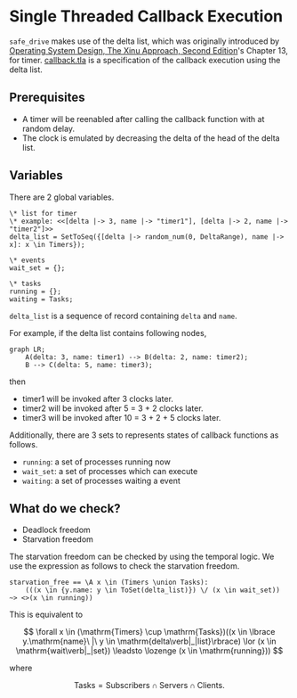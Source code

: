 # Single Threaded Callback Execution

`safe_drive` makes use of the delta list, which was originally introduced by [Operating System Design, The Xinu Approach, Second Edition](https://xinu.cs.purdue.edu/)'s Chapter 13, for timer.
[callback.tla](./callback.tla) is a specification of the callback execution using the delta list.

## Prerequisites

- A timer will be reenabled after calling the callback function with at random delay.
- The clock is emulated by decreasing the delta of the head of the delta list.

## Variables

There are 2 global variables.

```tla+
\* list for timer
\* example: <<[delta |-> 3, name |-> "timer1"], [delta |-> 2, name |-> "timer2"]>>
delta_list = SetToSeq({[delta |-> random_num(0, DeltaRange), name |-> x]: x \in Timers});

\* events
wait_set = {};

\* tasks
running = {};
waiting = Tasks;
```

`delta_list` is a sequence of record containing `delta` and `name`.

For example, if the delta list contains following nodes,

```mermaid
graph LR;
    A(delta: 3, name: timer1) --> B(delta: 2, name: timer2);
    B --> C(delta: 5, name: timer3);
```
then

- timer1 will be invoked after 3 clocks later.
- timer2 will be invoked after 5 = 3 + 2 clocks later.
- timer3 will be invoked after 10 = 3 + 2 + 5 clocks later.

Additionally, there are 3 sets to represents states of callback functions as follows.

- `running`: a set of processes running now
- `wait_set`: a set of processes which can execute
- `waiting`: a set of processes waiting a event


## What do we check?

- Deadlock freedom
- Starvation freedom

The starvation freedom can be checked by using the temporal logic.
We use the expression as follows to check the starvation freedom.

```tla+
starvation_free == \A x \in (Timers \union Tasks):
    (((x \in {y.name: y \in ToSet(delta_list)}) \/ (x \in wait_set)) ~> <>(x \in running))
```

This is equivalent to

$$
\forall x \in (\mathrm{Timers} \cup \mathrm{Tasks})((x \in \lbrace y.\mathrm{name}\ |\ y \in \mathrm{delta\verb|_|list}\rbrace) \lor (x \in \mathrm{wait\verb|_|set}) \leadsto \lozenge (x \in \mathrm{running}))
$$

where

$$
\mathrm{Tasks} = \mathrm{Subscribers} \cap \mathrm{Servers} \cap \mathrm{Clients}.
$$
